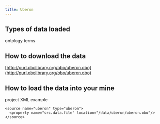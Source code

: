 ```yaml
---
title: Uberon
---
```


## Types of data loaded

ontology terms

## How to download the data

[http://purl.obolibrary.org/obo/uberon.obo](http://purl.obolibrary.org/obo/uberon.obo)

## How to load the data into your mine

project XML example

```markup
<source name="uberon" type="uberon">
  <property name="src.data.file" location="/data/uberon/uberon.obo"/>
</source>
```


